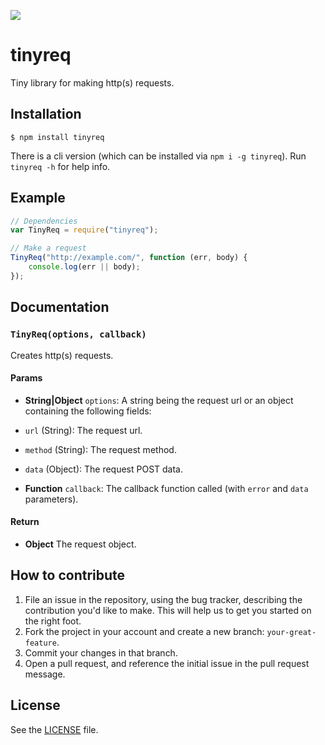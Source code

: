 ![](http://i.imgur.com/FEAaOq2.png)

# tinyreq
Tiny library for making http(s) requests.

## Installation

```
$ npm install tinyreq
```

There is a cli version (which can be installed via `npm i -g tinyreq`). Run `tinyreq -h` for help info.

## Example

```js
// Dependencies
var TinyReq = require("tinyreq");

// Make a request
TinyReq("http://example.com/", function (err, body) {
    console.log(err || body);
});
```

## Documentation
### `TinyReq(options, callback)`
Creates http(s) requests.

#### Params
- **String|Object** `options`: A string being the request url or an object containing the following fields:
 - `url` (String): The request url.
 - `method` (String): The request method.
 - `data` (Object): The request POST data.

- **Function** `callback`: The callback function called (with `error` and `data` parameters).

#### Return
- **Object** The request object.


## How to contribute
1. File an issue in the repository, using the bug tracker, describing the
   contribution you'd like to make. This will help us to get you started on the
   right foot.
2. Fork the project in your account and create a new branch:
   `your-great-feature`.
3. Commit your changes in that branch.
4. Open a pull request, and reference the initial issue in the pull request
   message.

## License
See the [LICENSE](./LICENSE) file.
